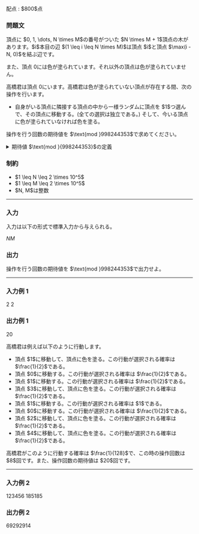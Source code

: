 
<div>

<span>

<span>

<p>
配点 : $800$点
</p>

<div>

<section>

### **問題文**

<p>
頂点に $0, 1, \dots, N \times M$の番号がついた $N \times M + 1$頂点の木があります。$i$本目の辺 $(1 \leq i \leq N \times M)$は頂点 $i$と頂点 $\max(i - N, 0)$を結ぶ辺です。

また、頂点 $0$には色が塗られています。それ以外の頂点は色が塗られていません。

高橋君は頂点 $0$にいます。高橋君は色が塗られていない頂点が存在する間、次の操作を行います。
</p>

<ul>

<li>
自身がいる頂点に隣接する頂点の中から一様ランダムに頂点を $1$つ選んで、その頂点に移動する。(全ての選択は独立である。) そして、今いる頂点に色が塗られていなければ色を塗る。
</li>

</ul>

<p>
操作を行う回数の期待値を $\text{mod }998244353$で求めてください。
</p>

<details>

<summary>
期待値 $\text{mod }{998244353}$の定義
</summary>

<p>
求める期待値は必ず有理数になることが証明できます。 また、この問題の制約のもとでは、その値を既約分数 $\frac{P}{Q}$で表した時、$Q \not \equiv 0 \pmod{998244353}$となることも証明できます。このとき、$R \times Q \equiv P \pmod{998244353}, 0 \leq R \lt 998244353$を満たす整数 $R$が一意に定まります。この $R$を答えてください。


</p>

</details>

</section>

</div>

<div>

<section>

### **制約**

<ul>

<li>
$1 \leq N \leq 2 \times 10^5$
</li>

<li>
$1 \leq M \leq 2 \times 10^5$
</li>

<li>
$N, M$は整数
</li>

</ul>

</section>

</div>

---

<div>

<div>

<section>

### **入力**

<p>
入力は以下の形式で標準入力から与えられる。
</p>

<div>

$N$$M$
</div>

</section>

</div>

<div>

<section>

### **出力**

<p>
操作を行う回数の期待値を $\text{mod }998244353$で出力せよ。
</p>

</section>

</div>

</div>

---

<div>

<section>

### **入力例 1**

<div>

2 2

</div>

</section>

</div>

<div>

<section>

### **出力例 1**

<div>

20

</div>

<p>
高橋君は例えば以下のように行動します。
</p>

<ul>

<li>
頂点 $1$に移動して、頂点に色を塗る。この行動が選択される確率は $\frac{1}{2}$である。
</li>

<li>
頂点 $0$に移動する。この行動が選択される確率は $\frac{1}{2}$である。
</li>

<li>
頂点 $1$に移動する。この行動が選択される確率は $\frac{1}{2}$である。
</li>

<li>
頂点 $3$に移動して、頂点に色を塗る。この行動が選択される確率は $\frac{1}{2}$である。
</li>

<li>
頂点 $1$に移動する。この行動が選択される確率は $1$である。
</li>

<li>
頂点 $0$に移動する。この行動が選択される確率は $\frac{1}{2}$である。
</li>

<li>
頂点 $2$に移動して、頂点に色を塗る。この行動が選択される確率は $\frac{1}{2}$である。
</li>

<li>
頂点 $4$に移動して、頂点に色を塗る。この行動が選択される確率は $\frac{1}{2}$である。
</li>

</ul>

<p>
高橋君がこのように行動する確率は $\frac{1}{128}$で、この時の操作回数は $8$回です。また、操作回数の期待値は $20$回です。
</p>

</section>

</div>

---

<div>

<section>

### **入力例 2**

<div>

123456 185185

</div>

</section>

</div>

<div>

<section>

### **出力例 2**

<div>

69292914

</div>

</section>

</div>

</span>

</span>

</div>
